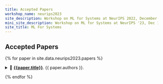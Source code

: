 ```yaml
---
title: Accepted Papers
workshop_name: neurips2023
site_description: Workshop on ML for Systems at NeurIPS 2022, December 16, New Orleans Convention Center, 9:00AM-5:00PM, Room 211-213
mini_site_description: Workshop on ML for Systems at NeurIPS '23, Dec 16, Room 211-213
site_title: ML For Systems
---
```

<div class="inner clearfix">
    <section class="main-content accepted_papers_section">
        <h2>Accepted Papers</h2>
{% for paper in site.data.neurips2023.papers %}
<p><details><summary>🔽 <a href="/assets/papers/neurips2023/paper{{paper.id}}.pdf"><b>{{paper.title}}</b></a>. {{ paper.authors }}.</summary>
  {{paper.abstract}}
</details></p>
{% endfor %}
</section>
</div>